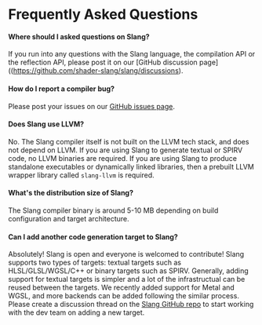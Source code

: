 # Frequently Asked Questions

#### Where should I asked questions on Slang?

If you run into any questions with the Slang language, the compilation API or the reflection API, please post it on our [GitHub discussion page]((https://github.com/shader-slang/slang/discussions).

#### How do I report a compiler bug?

Please post your issues on our [GitHub issues page](https://github.com/shader-slang/slang/issues).


#### Does Slang use LLVM?

No. The Slang compiler itself is not built on the LLVM tech stack, and does not depend on LLVM.
If you are using Slang to generate textual or SPIRV code, no LLVM binaries are required. If you are using Slang to produce standalone executables or dynamically linked
libraries, then a prebuilt LLVM wrapper library called `slang-llvm` is required.

#### What's the distribution size of Slang?

The Slang compiler binary is around 5-10 MB depending on build configuration and target architecture.

#### Can I add another code generation target to Slang?

Absolutely! Slang is open and everyone is welcomed to contribute! Slang supports two types of targets: textual targets such as HLSL/GLSL/WGSL/C++ or binary targets such as SPIRV. Generally, adding support for textual targets is simpler and a lot of the infrastructual can be reused between the targets. We recently added support for Metal and WGSL, and more backends can be added following the similar process. Please create a discussion thread on the [Slang GitHub repo](https://github.com/shader-slang/slang/discussions) to start working with the dev team on adding a new target.
